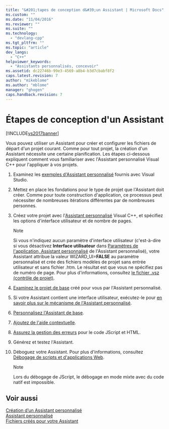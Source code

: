 ```yaml
---
title: "&#201;tapes de conception d&#39;un Assistant | Microsoft Docs"
ms.custom: ""
ms.date: "11/04/2016"
ms.reviewer: ""
ms.suite: ""
ms.technology: 
  - "devlang-cpp"
ms.tgt_pltfrm: ""
ms.topic: "article"
dev_langs: 
  - "C++"
helpviewer_keywords: 
  - "Assistants personnalisés, concevoir"
ms.assetid: dc22746b-99e3-4569-a8b4-b3d7cbabf8f2
caps.latest.revision: 7
author: "mikeblome"
ms.author: "mblome"
manager: "ghogen"
caps.handback.revision: 7
---
```

# &#201;tapes de conception d&#39;un Assistant
[!INCLUDE[vs2017banner](../assembler/inline/includes/vs2017banner.md)]

Vous pouvez utiliser un Assistant pour créer et configurer les fichiers de départ d'un projet courant.  Comme pour tout projet, la création d'un Assistant nécessite une certaine planification.  Les étapes ci\-dessous expliquent comment vous familiariser avec l'Assistant personnalisé Visual C\+\+ pour l'appliquer à vos projets.  
  
1.  Examinez les [exemples d'Assistant personnalisé](http://msdn.microsoft.com/fr-fr/6afa2143-062c-4a68-81ca-66cbf4b95261) fournis avec Visual Studio.  
  
2.  Mettez en place les fondations pour le type de projet que l'Assistant doit créer.  Comme pour toute construction d'application, ce processus peut nécessiter de nombreuses itérations différentes par de nombreuses personnes.  
  
3.  Créez votre projet avec l'[Assistant personnalisé](../ide/creating-a-custom-wizard.md) Visual C\+\+, et spécifiez les options d'interface utilisateur et de nombre de pages.  
  
    > [!NOTE]
    >  Si vous n'indiquez aucun paramètre d'interface utilisateur \(c'est\-à\-dire si vous désactivez **Interface utilisateur** dans [Paramètres de l'application, Assistant personnalisé](../ide/application-settings-custom-wizard.md) de l'Assistant personnalisé\), votre Assistant attribue la valeur WIZARD\_UI\=**FALSE** au paramètre personnalisé et crée des fichiers modèles de projet sans entrée utilisateur et sans fichier .htm.  Le résultat est que vous ne spécifiez pas de numéro de page.  Pour plus d'informations, consultez [le fichier .vsz \(contrôle de projet\)](../ide/dot-vsz-file-project-control.md).  
  
4.  [Examinez le projet de base](../ide/examining-the-basic-wizard-project.md) créé pour vous par l'Assistant personnalisé.  
  
5.  Si votre Assistant contient une interface utilisateur, exécutez\-le pour [en savoir plus sur le mécanisme de l'Assistant personnalisé](../ide/examining-the-mechanics-of-a-wizard.md).  
  
6.  [Personnalisez l'Assistant de base](../ide/customizing-your-wizard.md).  
  
7.  [Ajoutez de l'aide contextuelle](../ide/providing-context-sensitive-help.md).  
  
8.  [Assurez la gestion des erreurs](../ide/handling-errors-in-wizards.md) pour le code JScript et HTML.  
  
9. Générez et testez l'Assistant.  
  
10. Déboguez votre Assistant.  Pour plus d'informations, consultez [Débogage de scripts et d'applications Web](../Topic/Debugging%20Web%20Applications%20and%20Script.md).  
  
    > [!NOTE]
    >  Lors du débogage de JScript, le débogage en mode mixte avec du code natif est impossible.  
  
## Voir aussi  
 [Création d’un Assistant personnalisé](../ide/creating-a-custom-wizard.md)   
 [Assistant personnalisé](../ide/custom-wizard.md)   
 [Fichiers créés pour votre Assistant](../ide/files-created-for-your-wizard.md)